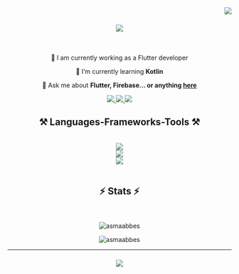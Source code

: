 <img align="right" src="https://visitor-badge.laobi.icu/badge?page_id=asmaabbes.asmaabbes" />

<h1 align="center">
    <img src="https://readme-typing-svg.herokuapp.com/?font=Righteous&color=F71DA9&size=35&center=true&vCenter=true&width=500&height=70&duration=4000&lines=Hi+There!+👋;+I'm+Asma+Abbes!;" />
</h1>


<br/>

<div align="center">
 
 🔭 I am currently working as a Flutter developer
 
 🌱 I’m currently learning **Kotlin**

 💬 Ask me about **Flutter, Firebase... or anything [here](https://github.com/asmaabbes/asmaabbes/issues)**
 
 </div>
 
<div align="center"> 
  <a href="mailto:abessasma1@gmail.com">
    <img src="https://img.shields.io/badge/Gmail-333333?style=for-the-badge&logo=gmail&logoColor=red" />
  </a>
  <a href="https://www.linkedin.com/in/asmaabbes" target="_blank">
    <img src="https://img.shields.io/badge/LinkedIn-0077B5?style=for-the-badge&logo=linkedin&logoColor=white" target="_blank" />
  </a>
  <a href="" target="_blank">
     <img src="https://img.shields.io/badge/Portfolio-FF5722?style=for-the-badge&logo=todoist&logoColor=white" target="_blank" /> <!-- sqlite, safari, google-chrome are other good icon options -->
  </a>
</div>
 
<h2 align="center">⚒️ Languages-Frameworks-Tools ⚒️</h2>
<br/>
<div align="center">
    <img src="https://skillicons.dev/icons?i=dart,java,html,css,javascript,php" /><br>
    <img src="https://skillicons.dev/icons?i=flutter,react,nodejs,express,firebase,mongodb,mysql,bootstrap,laravel" /><br>
    <img src="https://skillicons.dev/icons?i=vscode,github,figma,git,androidstudio,appwrite,gitlab,ps,postman,xd" /><br>
</div>

<br/>

<h2 align="center">⚡ Stats ⚡</h2>
<br>
<div align=center>
 <p><img  src="https://github-readme-stats.vercel.app/api/top-langs?username=asmaabbes&show_icons=true&locale=en&layout=compact&theme=tokyonight" alt="asmaabbes" /></p>
<p><img  src="https://github-readme-streak-stats.herokuapp.com/?user=asmaabbes&&theme=tokyonight" alt="asmaabbes" /></p>
</div>

<hr/>

<h3 align="center">
    <img src="https://readme-typing-svg.herokuapp.com/?font=Righteous&color=F71DA9&size=25&center=true&vCenter=true&width=500&height=70&duration=4000&lines=Thanks+for+visiting!+✌️;+Shoot+me+a+message+on+Linkedin!;I'm+always+down+to+collab+:)">
</h3>

<br/>

